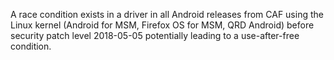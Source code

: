 A race condition exists in a driver in all Android releases from CAF using the Linux kernel (Android for MSM, Firefox OS for MSM, QRD Android) before security patch level 2018-05-05 potentially leading to a use-after-free condition.